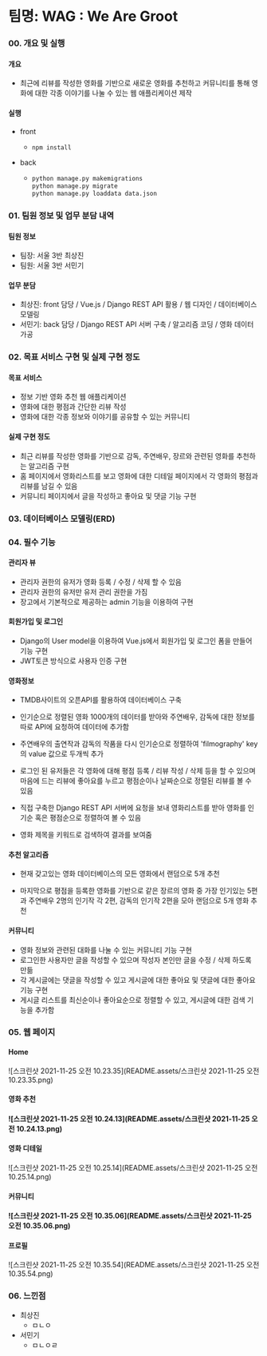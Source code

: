 # 팀명: WAG : We Are Groot



### 00. 개요 및 실행

#### 개요

- 최근에 리뷰를 작성한 영화를 기반으로 새로운 영화를 추천하고 커뮤니티를 통해 영화에 대한 각종 이야기를 나눌 수 있는 웹 애플리케이션 제작

#### 실행

- front

  - ```bash
    npm install
    ```

- back

  - ```bash
    python manage.py makemigrations
    python manage.py migrate
    python manage.py loaddata data.json
    ```

    

### 01. 팀원 정보 및 업무 분담 내역

#### 팀원 정보

- 팀장: 서울 3반 최상진
- 팀원: 서울 3반 서민기

#### 업무 분담

- 최상진: front 담당 / Vue.js / Django REST API 활용 / 웹 디자인 / 데이터베이스 모델링
- 서민기: back 담당 / Django REST API 서버 구축 / 알고리즘 코딩 / 영화 데이터 가공



### 02. 목표 서비스 구현 및 실제 구현 정도

#### 목표 서비스

- 정보 기반 영화 추천 웹 애플리케이션
- 영화에 대한 평점과 간단한 리뷰 작성
- 영화에 대한 각종 정보와 이야기를 공유할 수 있는 커뮤니티

#### 실제 구현 정도

- 최근 리뷰를 작성한 영화를 기반으로 감독, 주연배우, 장르와 관련된 영화를 추천하는 알고리즘 구현
- 홈 페이지에서 영화리스트를 보고 영화에 대한 디테일 페이지에서 각 영화의 평점과 리뷰를 남길 수 있음
- 커뮤니티 페이지에서 글을 작성하고 좋아요 및 댓글 기능 구현



### 03. 데이터베이스 모델링(ERD)



### 04. 필수 기능

#### 관리자 뷰

- 관리자 권한의 유저가 영화 등록 / 수정 / 삭제 할 수 있음
- 관리자 권한의 유저만 유저 관리 권한을 가짐
- 장고에서 기본적으로 제공하는 admin 기능을 이용하여 구현

#### 회원가입 및 로그인

- Django의 User model을 이용하여 Vue.js에서 회원가입 및 로그인 폼을 만들어 기능 구현
- JWT토큰 방식으로 사용자 인증 구현

#### 영화정보

- TMDB사이트의 오픈API를 활용하여 데이터베이스 구축
- 인기순으로 정렬된 영화 1000개의 데이터를 받아와 주연배우, 감독에 대한 정보를 따로 API에 요청하여 데이터에 추가함
- 주연배우의 출연작과 감독의 작품을 다시 인기순으로 정렬하여 'filmography' key의 value 값으로 두개씩 추가
- 로그인 된 유저들은 각 영화에 대해 평점 등록 / 리뷰 작성 / 삭제 등을 할 수 있으며 마음에 드는 리뷰에 좋아요를 누르고 평점순이나 날짜순으로 정렬된 리뷰를 볼 수 있음

- 직접 구축한 Django REST API 서버에 요청을 보내 영화리스트를 받아 영화를 인기순 혹은 평점순으로 정렬하여 볼 수 있음
- 영화 제목을 키워드로 검색하여 결과를 보여줌

#### 추천 알고리즘

- 현재 갖고있는 영화 데이터베이스의 모든 영화에서 랜덤으로 5개 추천

- 마지막으로 평점을 등록한 영화를 기반으로 같은 장르의 영화 중 가장 인기있는 5편과 주연배우 2명의 인기작 각 2편, 감독의 인기작 2편을 모아 랜덤으로 5개 영화 추천

  

#### 커뮤니티

- 영화 정보와 관련된 대화를 나눌 수 있는 커뮤니티 기능 구현
- 로그인한 사용자만 글을 작성할 수 있으며 작성자 본인만 글을 수정 / 삭제 하도록 만듦
- 각 게시글에는 댓글을 작성할 수 있고 게시글에 대한 좋아요 및 댓글에 대한 좋아요 기능 구현
- 게시글 리스트를 최신순이나 좋아요순으로 정렬할 수 있고, 게시글에 대한 검색 기능을 추가함



### 05. 웹 페이지 

#### Home

![스크린샷 2021-11-25 오전 10.23.35](README.assets/스크린샷 2021-11-25 오전 10.23.35.png)

#### 

#### 영화 추천

#### ![스크린샷 2021-11-25 오전 10.24.13](README.assets/스크린샷 2021-11-25 오전 10.24.13.png)



#### 영화 디테일

![스크린샷 2021-11-25 오전 10.25.14](README.assets/스크린샷 2021-11-25 오전 10.25.14.png)



#### 커뮤니티

#### ![스크린샷 2021-11-25 오전 10.35.06](README.assets/스크린샷 2021-11-25 오전 10.35.06.png)

#### 프로필

![스크린샷 2021-11-25 오전 10.35.54](README.assets/스크린샷 2021-11-25 오전 10.35.54.png)



### 06. 느낀점

- 최상진
  - ㅁㄴㅇ
- 서민기
  - ㅁㄴㅇㄹ